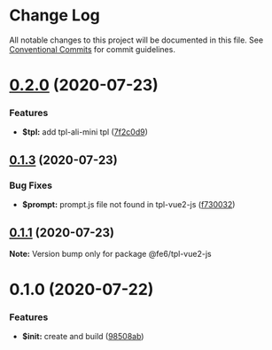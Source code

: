 # Change Log

All notable changes to this project will be documented in this file.
See [Conventional Commits](https://conventionalcommits.org) for commit guidelines.

# [0.2.0](https://github.com/fe6/cli/compare/v0.1.3...v0.2.0) (2020-07-23)


### Features

* **$tpl:** add tpl-ali-mini tpl ([7f2c0d9](https://github.com/fe6/cli/commit/7f2c0d9650c6292617ee05fc62b633b2f020bf21))





## [0.1.3](https://github.com/iq9891/cli/compare/v0.1.2...v0.1.3) (2020-07-23)


### Bug Fixes

* **$prompt:** prompt.js file not found in tpl-vue2-js ([f730032](https://github.com/iq9891/cli/commit/f7300323effed46f9ebcc9cd895e8e415df0ae8c))





## [0.1.1](https://github.com/iq9891/cli/compare/v0.1.0...v0.1.1) (2020-07-23)

**Note:** Version bump only for package @fe6/tpl-vue2-js





# 0.1.0 (2020-07-22)


### Features

* **$init:** create and build ([98508ab](https://github.com/iq9891/cli/commit/98508abe61ef86d2a0301996bf216e12c80ac8ef))
